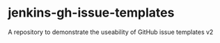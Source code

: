 # jenkins-gh-issue-templates
A repository to demonstrate the useability of GitHub issue templates v2
